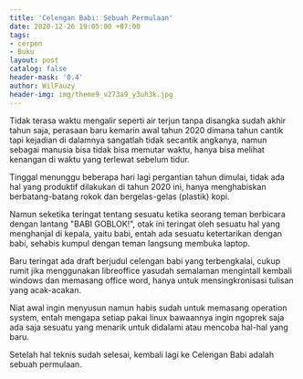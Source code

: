 ```yaml
---
title: 'Celengan Babi: Sebuah Permulaan'
date: 2020-12-26 19:05:00 +07:00
tags:
- cerpen
- Buku
layout: post
catalog: false
header-mask: '0.4'
author: WilFauzy
header-img: img/theme9_v273a9_y3uh3k.jpg
---
```


Tidak terasa waktu mengalir seperti air terjun tanpa disangka sudah akhir tahun saja, perasaan baru kemarin awal tahun 2020 dimana tahun cantik tapi kejadian di dalamnya sangatlah tidak secantik angkanya, namun sebagai manusia bisa tidak bisa memutar waktu, hanya bisa melihat kenangan di waktu yang terlewat sebelum tidur.

Tinggal menunggu beberapa hari lagi pergantian tahun dimulai, tidak ada hal yang produktif dilakukan di tahun 2020 ini, hanya menghabiskan berbatang-batang rokok dan bergelas-gelas (plastik) kopi.

Namun seketika teringat tentang sesuatu ketika seorang teman berbicara dengan lantang "BABI GOBLOK\!", otak ini teringat oleh sesuatu hal yang menghanjal di kepala, yaitu babi, entah ada sesuatu ketertarikan dengan babi, sehabis kumpul dengan teman langsung membuka laptop.

Baru teringat ada draft berjudul celengan babi yang terbengkalai, cukup rumit jika menggunakan libreoffice yasudah semalaman mengintall kembali windows dan memasang office word, hanya untuk mensingkronisasi tulisan yang acak-acakan.

Niat awal ingin menyusun namun habis sudah untuk memasang operation system, entah mengapa setiap pakai linux bawaannya ingin ngoprek saja ada saja sesuatu yang menarik untuk didalami atau mencoba hal-hal yang baru.

Setelah hal teknis sudah selesai, kembali lagi ke Celengan Babi adalah sebuah permulaan.
